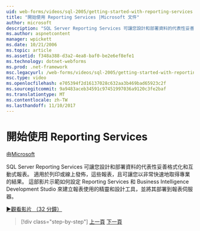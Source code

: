 ```yaml
---
uid: web-forms/videos/sql-2005/getting-started-with-reporting-services
title: "開始使用 Reporting Services |Microsoft 文件"
author: microsoft
description: "SQL Server Reporting Services 可讓您設計和部署資料的代表性妥善格式化和互動式報表。 適合列印或就位 ！..."
ms.author: aspnetcontent
manager: wpickett
ms.date: 10/21/2006
ms.topic: article
ms.assetid: f348a388-d3a2-4ea8-baf0-be2e6ef8efe1
ms.technology: dotnet-webforms
ms.prod: .net-framework
msc.legacyurl: /web-forms/videos/sql-2005/getting-started-with-reporting-services
msc.type: video
ms.openlocfilehash: e705394f2d16137028c632aa3b469bad65923c2f
ms.sourcegitcommit: 9a9483aceb34591c97451997036a9120c3fe2baf
ms.translationtype: MT
ms.contentlocale: zh-TW
ms.lasthandoff: 11/10/2017
---
```

<a name="getting-started-with-reporting-services"></a>開始使用 Reporting Services
====================
由[Microsoft](https://github.com/microsoft)

SQL Server Reporting Services 可讓您設計和部署資料的代表性妥善格式化和互動式報表。 適用於列印或線上發佈，這些報表，且可讓您以非常快速地取得專業的結果。 這部影片示範如何設定 Reporting Services 和 Business Intelligence Development Studio 來建立報表使用的精靈和設計工具，並將其部署到報表伺服器。

[&#9654;觀看影片 （32 分鐘）](https://channel9.msdn.com/Blogs/ASP-NET-Site-Videos/getting-started-with-reporting-services)

>[!div class="step-by-step"]
[上一頁](using-sql-server-management-studio.md)
[下一頁](building-and-customizing-reports-in-business-intelligence-development-studio.md)
